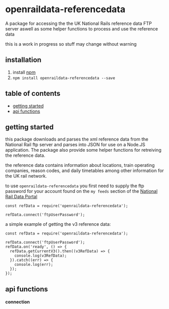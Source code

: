 # openraildata-referencedata

A package for accessing the the UK National Rails reference data FTP server aswell as some helper functions to process and use the reference data

this is a work in progress so stuff may change without warning

## installation
1. install [npm](https://nodejs.org "npm homepage")
2. `npm install openraildata-referencedata --save`

## table of contents
- [getting started](#getting-started)
- [api functions](#api-functions)

## getting started

this package downloads and parses the xml reference data from the National Rail ftp server and parses into JSON for use on a Node.JS application. The package also provide some helper functions for retreiving the reference data.

the reference data contains information about locations, train operating companies, reason codes, and daily timetables among other information for the UK rail network.

to use `openraildata-referencedata` you first need to supply the ftp password for your account found on the `my feeds` section of the [National Rail Data Portal](https://datafeeds.nationalrail.co.uk/darwin/index.html#/filter) 
```
const refData = require('openraildata-referencedata');

refData.connect('ftpUserPassword');
```

a simple example of getting the v3 reference data:
```
const refData = require('openraildata-referencedata');

refData.connect('ftpUserPassword');
refData.on('ready', () => {
  refData.getCurrentV3().then((v3RefData) => {
    console.log(v3RefData);
  }).catch((err) => {
    console.log(err);
  });
});
```

## api functions

#### connection